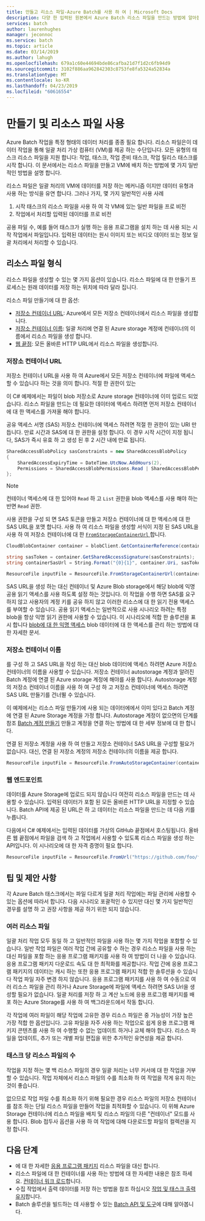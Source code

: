 ```yaml
---
title: 만들고 리소스 파일-Azure Batch를 사용 하 여 | Microsoft Docs
description: 다양 한 입력된 원본에서 Azure Batch 리소스 파일을 만드는 방법에 알아봅니다.
services: batch
author: laurenhughes
manager: jeconnoc
ms.service: batch
ms.topic: article
ms.date: 03/14/2019
ms.author: lahugh
ms.openlocfilehash: 679a1c60e44694bde86cafba21d7f1d2c6fb94d9
ms.sourcegitcommit: 3102f886aa962842303c8753fe8fa5324a52834a
ms.translationtype: MT
ms.contentlocale: ko-KR
ms.lasthandoff: 04/23/2019
ms.locfileid: "60616554"
---
```

# <a name="creating-and-using-resource-files"></a>만들기 및 리소스 파일 사용

Azure Batch 작업을 특정 형태의 데이터 처리를 종종 필요 합니다. 리소스 파일은이 데이터 작업을 통해 일괄 처리 가상 컴퓨터 (VM)를 제공 하는 수단입니다. 모든 유형의 태스크 리소스 파일을 지원 합니다: 작업, 태스크, 작업 준비 태스크, 작업 릴리스 태스크를 시작 합니다. 이 문서에서는 리소스 파일을 만들고 VM에 배치 하는 방법에 몇 가지 일반적인 방법을 설명 합니다.  

리소스 파일은 일괄 처리의 VM에 데이터를 저장 하는 메커니즘 이지만 데이터 유형과 사용 하는 방식을 유연 합니다. 그러나 가지, 몇 가지 일반적인 사용 사례

1. 시작 태스크의 리소스 파일을 사용 하 여 각 VM에 있는 일반 파일을 프로 비전
1. 작업에서 처리할 입력된 데이터를 프로 비전

공용 파일 수, 예를 들어 태스크가 실행 하는 응용 프로그램을 설치 하는 데 사용 되는 시작 작업에서 파일입니다. 입력된 데이터는 원시 이미지 또는 비디오 데이터 또는 정보 일괄 처리에서 처리할 수 있습니다.

## <a name="types-of-resource-files"></a>리소스 파일 형식

리소스 파일을 생성할 수 있는 몇 가지 옵션이 있습니다. 리소스 파일에 대 한 만들기 프로세스는 원래 데이터를 저장 하는 위치에 따라 달라 집니다.

리소스 파일 만들기에 대 한 옵션:

- [저장소 컨테이너 URL](#storage-container-url): Azure에서 모든 저장소 컨테이너에서 리소스 파일을 생성합니다.
- [저장소 컨테이너 이름](#storage-container-name): 일괄 처리에 연결 된 Azure storage 계정에 컨테이너의 이름에서 리소스 파일을 생성 합니다.
- [웹 끝점](#web-endpoint): 모든 올바른 HTTP URL에서 리소스 파일을 생성합니다.

### <a name="storage-container-url"></a>저장소 컨테이너 URL

저장소 컨테이너 URL을 사용 하 여 Azure에서 모든 저장소 컨테이너에 파일에 액세스할 수 있습니다 하는 것을 의미 합니다. 적절 한 권한이 있는

이 C# 예제에서는 파일이 blob 저장소로 Azure storage 컨테이너에 이미 업로드 되었습니다. 리소스 파일을 만드는 데 필요한 데이터에 액세스 하려면 먼저 저장소 컨테이너에 대 한 액세스를 가져올 해야 합니다.

공유 액세스 서명 (SAS) 저장소 컨테이너에 액세스 하려면 적절 한 권한이 있는 URI 만듭니다. 만료 시간과 SAS에 대 한 권한을 설정 합니다. 이 경우 시작 시간이 지정 됩니다, SAS가 즉시 유효 하 고 생성 된 후 2 시간 내에 만료 됩니다.

```csharp
SharedAccessBlobPolicy sasConstraints = new SharedAccessBlobPolicy
{
    SharedAccessExpiryTime = DateTime.UtcNow.AddHours(2),
    Permissions = SharedAccessBlobPermissions.Read | SharedAccessBlobPermissions.List
};
```

> [!NOTE]
> 컨테이너 액세스에 대 한 있어야 `Read` 하 고 `List` 권한을 blob 액세스를 사용 해야 하는 반면 `Read` 권한.

사용 권한을 구성 되 면 SAS 토큰을 만들고 저장소 컨테이너에 대 한 액세스에 대 한 SAS URL을 포맷 합니다. 사용 하 여 리소스 파일을 생성할 서식이 지정 된 SAS URL을 사용 하 여 저장소 컨테이너에 대 한 [ `FromStorageContainerUrl` ](https://docs.microsoft.com/dotnet/api/microsoft.azure.batch.resourcefile.fromstoragecontainerurl?view=azure-dotnet)합니다.

```csharp
CloudBlobContainer container = blobClient.GetContainerReference(containerName);

string sasToken = container.GetSharedAccessSignature(sasConstraints);
string containerSasUrl = String.Format("{0}{1}", container.Uri, sasToken);

ResourceFile inputFile = ResourceFile.FromStorageContainerUrl(containerSasUrl);
```

SAS URL을 생성 하는 대신 컨테이너 및 Azure Blob storage에서 해당 blob에 익명 공용 읽기 액세스를 사용 하도록 설정 하는 것입니다. 이 작업을 수행 하면 SAS를 요구 하지 않고 사용자의 계정 키를 공유 하지 않고 이러한 리소스에 대 한 읽기 전용 액세스를 부여할 수 있습니다. 공용 읽기 액세스는 일반적으로 사용 시나리오 하려는 특정 blob을 항상 익명 읽기 권한에 사용할 수 있습니다. 이 시나리오에 적합 한 솔루션을 표시 합니다 [blob에 대 한 익명 액세스](../storage/blobs/storage-manage-access-to-resources.md) blob 데이터에 대 한 액세스를 관리 하는 방법에 대 한 자세한 문서.

### <a name="storage-container-name"></a>저장소 컨테이너 이름

를 구성 하 고 SAS URL을 작성 하는 대신 blob 데이터에 액세스 하려면 Azure 저장소 컨테이너의 이름을 사용할 수 있습니다. 저장소 컨테이너 autostorage 계정과 알려진 Batch 계정에 연결 된 Azure storage 계정에 해야를 사용 합니다. Autostorage 계정의 저장소 컨테이너 이름을 사용 하 여 구성 하 고 저장소 컨테이너에 액세스 하려면 SAS URL 만들기를 건너뛸 수 있습니다.

이 예제에서는 리소스 파일 만들기에 사용 되는 데이터에에서 이미 있다고 Batch 계정에 연결 된 Azure Storage 계정을 가정 합니다. Autostorage 계정이 없으면의 단계를 참조 [Batch 계정 만들기](batch-account-create-portal.md) 만들고 계정을 연결 하는 방법에 대 한 세부 정보에 대 한 합니다.

연결 된 저장소 계정을 사용 하 여 만들고 저장소 컨테이너 SAS URL을 구성할 필요가 없습니다. 대신, 연결 된 저장소 계정의 저장소 컨테이너의 이름을 제공 합니다.

```csharp
ResourceFile inputFile = ResourceFile.FromAutoStorageContainer(containerName);
```

### <a name="web-endpoint"></a>웹 엔드포인트

데이터를 Azure Storage에 업로드 되지 않습니다 여전히 리소스 파일을 만드는 데 사용할 수 있습니다. 입력된 데이터가 포함 된 모든 올바른 HTTP URL을 지정할 수 있습니다. Batch API에 제공 된 URL은 하 고 데이터는 리소스 파일을 만드는 데 다음 키를 누릅니다.

다음에서 C# 예제에서는 입력된 데이터를 가상의 GitHub 끝점에서 호스팅됩니다. 올바른 웹 끝점에서 파일을 검색 하 고 작업에서 사용할 수 있도록 리소스 파일을 생성 하는 API입니다. 이 시나리오에 대 한 자격 증명이 필요 합니다.

```csharp
ResourceFile inputFile = ResourceFile.FromUrl("https://github.com/foo/file.txt", filePath);
```

## <a name="tips-and-suggestions"></a>팁 및 제안 사항

각 Azure Batch 태스크에서는 파일 다르게 일괄 처리 작업에는 파일 관리에 사용할 수 있는 옵션에 따라서 합니다. 다음 시나리오 포괄적인 수 있지만 대신 몇 가지 일반적인 경우를 설명 하 고 권장 사항을 제공 하기 위한 되지 않습니다.

### <a name="many-resource-files"></a>여러 리소스 파일

일괄 처리 작업 모두 동일 하 고 일반적인 파일을 사용 하는 몇 가지 작업을 포함할 수 있습니다. 일반 작업 파일은 여러 작업 간에 공유할 수 하는 경우 리소스 파일을 사용 하는 대신 파일을 포함 하는 응용 프로그램 패키지를 사용 하 여 방법이 더 나을 수 있습니다. 응용 프로그램 패키지 다운로드 속도 대 한 최적화를 제공합니다. 작업 간에 응용 프로그램 패키지의 데이터는 캐시 하는 또한 응용 프로그램 패키지 적합 한 솔루션을 수 있습니다 작업 파일 자주 변경 하지 않습니다. 응용 프로그램 패키지를 사용 하 여 수동으로 여러 리소스 파일을 관리 하거나 Azure Storage에 파일에 액세스 하려면 SAS Url을 생성할 필요가 없습니다. 일괄 처리를 저장 하 고 계산 노드에 응용 프로그램 패키지를 배포 하는 Azure Storage를 사용 하 여 백그라운드에서 작동 합니다.

각 작업에 여러 파일이 해당 작업에 고유한 경우 리소스 파일은 중 가능성이 가장 높은 가장 적합 한 옵션입니다. 고유 파일을 자주 사용 하는 작업으로 쉽게 응용 프로그램 패키지 콘텐츠를 사용 하 여 수행할 수 없는 업데이트 하거나 교체 해야 합니다. 리소스 파일을 업데이트, 추가 또는 개별 파일 편집을 위한 추가적인 유연성을 제공 합니다.

### <a name="number-of-resource-files-per-task"></a>태스크 당 리소스 파일의 수

작업을 지정 하는 몇 백 리소스 파일의 경우 일괄 처리는 너무 커서에 대 한 작업을 거부할 수 있습니다. 작업 자체에서 리소스 파일의 수를 최소화 하 여 작업을 작게 유지 하는 것이 좋습니다.

없으므로 작업 파일 수를 최소화 하기 위해 필요한 경우 리소스 파일의 저장소 컨테이너를 참조 하는 단일 리소스 파일을 만들어 작업을 최적화할 수 있습니다. 이 위해 Azure Storage 컨테이너에 리소스 파일을 배치 및 리소스 파일의 다른 "컨테이너" 모드를 사용 합니다. Blob 접두사 옵션을 사용 하 여 작업에 대해 다운로드할 파일의 컬렉션을 지정 합니다.

## <a name="next-steps"></a>다음 단계

- 에 대 한 자세한 [응용 프로그램 패키지](batch-application-packages.md) 리소스 파일을 대신 합니다.
- 리소스 파일에 대 한 컨테이너를 사용 하는 방법에 대 한 자세한 내용은 참조 하세요. [컨테이너 워크 로드](batch-docker-container-workloads.md)합니다.
- 수집 작업에서 출력 데이터를 저장 하는 방법을 참조 하십시오 [작업 및 태스크 출력 유지](batch-task-output.md)합니다.
- Batch 솔루션을 빌드하는 데 사용할 수 있는 [Batch API 및 도구](batch-apis-tools.md)에 대해 알아봅니다.
